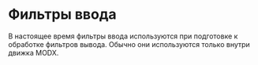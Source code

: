 # Фильтры ввода

В настоящее время фильтры ввода используются при подготовке к обработке фильтров вывода. Обычно они используются только внутри движка MODX.
